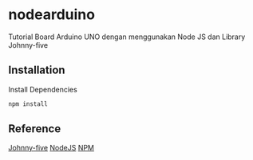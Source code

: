 # nodearduino

Tutorial Board Arduino UNO dengan menggunakan Node JS dan Library Johnny-five

## Installation

Install Dependencies

```bash
npm install
```

## Reference
[Johnny-five](http://johnny-five.io/)
[NodeJS](https://nodejs.org/en/)
[NPM](https://www.npmjs.com/)

